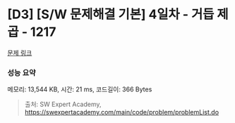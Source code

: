 # [D3] [S/W 문제해결 기본] 4일차 - 거듭 제곱 - 1217 

[문제 링크](https://swexpertacademy.com/main/code/problem/problemDetail.do?contestProbId=AV14dUIaAAUCFAYD) 

### 성능 요약

메모리: 13,544 KB, 시간: 21 ms, 코드길이: 366 Bytes



> 출처: SW Expert Academy, https://swexpertacademy.com/main/code/problem/problemList.do
